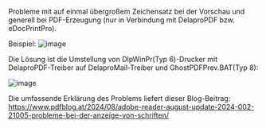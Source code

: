 Probleme mit auf einmal übergroßem Zeichensatz bei der Vorschau und generell bei PDF-Erzeugung (nur in Verbindung mit DelaproPDF bzw. eDocPrintPro).

Beispiel:
![image](https://github.com/user-attachments/assets/415d31b8-fa94-4a9c-a25b-67e090d32688)

Die Lösung ist die Umstellung von DlpWinPr(Typ 6)-Drucker mit DelaproPDF-Treiber auf DelaproMail-Treiber und GhostPDFPrev.BAT(Typ 8):

![image](https://github.com/user-attachments/assets/ec1de72b-eaa6-4033-af73-a730159e6aac)

Die umfassende Erklärung des Problems liefert dieser Blog-Beitrag: https://www.pdfblog.at/2024/08/adobe-reader-august-update-2024-002-21005-probleme-bei-der-anzeige-von-schriften/
